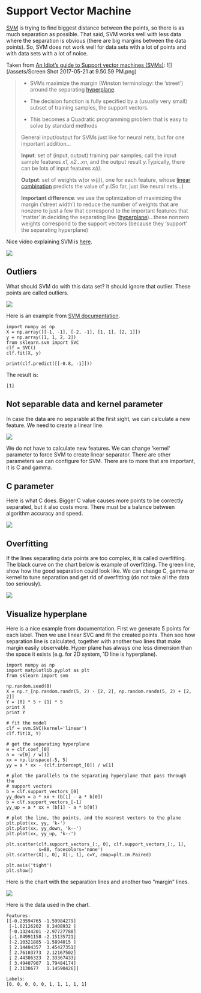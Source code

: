 # Support Vector Machine

[SVM](https://en.wikipedia.org/wiki/Support_vector_machine) is trying to find biggest distance between the points, so there is as much separation as possible. That said, SVM works well with less data where the separation is obvious \(there are big margins between the data points\). So, SVM does not work well for data sets with a lot of points and with data sets with a lot of noice.

Taken from [An Idiot’s guide to Support vector machines \(SVMs\)](http://web.mit.edu/6.034/wwwbob/svm.pdf): ![](/assets/Screen Shot 2017-05-21 at 9.50.59 PM.png)

> * SVMs maximize the margin \(Winston terminology: the ‘street’\) around the separating [hyperplane](https://en.wikipedia.org/wiki/Hyperplane).
>
> * The decision function is fully specified by a \(usually very small\) subset of training samples, the support vectors.
>
> * This becomes a Quadratic programming problem that is easy to solve by standard methods
>
> General input/output for SVMs just like for neural nets, but for one important addition...
>
> **Input**: set of \(input, output\) training pair samples; call the input sample features _x1, x2...xn_, and the output result _y_.Typically, there can be lots of input features _x\(i\)_.
>
> **Output**: set of weights w\(or _w\(i\)_\), one for each feature, whose [linear combination](https://en.wikipedia.org/wiki/Linear_combination) predicts the value of _y_.\(So far, just like neural nets...\)
>
> **Important difference**: we use the optimization of maximizing the margin \(‘street width’\) to reduce the number of weights that are nonzero to just a few that correspond to the important features that ‘matter’ in deciding the separating line \([hyperplane](https://en.wikipedia.org/wiki/Hyperplane)\)...these nonzero weights correspond to the support vectors \(because they ‘support’ the separating hyperplane\)

Nice video explaining SVM is [here](https://www.youtube.com/watch?v=_PwhiWxHK8o).

![](/assets/svm1.png)

## Outliers

What should SVM do with this data set? It should ignore that outlier. These points are called outliers.

![](/assets/svm2.png)

Here is an example from [SVM documentation](http://scikit-learn.org/stable/modules/generated/sklearn.svm.SVC.html).

```
import numpy as np
X = np.array([[-1, -1], [-2, -1], [1, 1], [2, 1]])
y = np.array([1, 1, 2, 2])
from sklearn.svm import SVC
clf = SVC()
clf.fit(X, y)

print(clf.predict([[-0.8, -1]]))
```

The result is:

```
[1]
```

## Not separable data and kernel parameter

In case the data are no separable at the first sight, we can calculate a new feature. We need to create a linear line.

![](/assets/svm-newfeature.png)

We do not have to calculate new features. We can change 'kernel' parameter to force SVM to create linear separator. There are other parameters we can configure for SVM. There are to more that are important, it is C and gamma.

## C parameter

Here is what C does. Bigger C value causes more points to be correctly separated, but it also costs more. There must be a balance between algorithm accuracy and speed.

![](/assets/svm-c.png)

## Overfitting

If the lines separating data points are too complex, it is called overfitting. The black curve on the chart below is example of overfitting. The green line, show how the good separation could look like. We can change C, gamma or kernel to tune separation and get rid of overfitting \(do not take all the data too seriously\).

![](/assets/svm-overfitting.png)

## Visualize hyperplane

Here is a nice example from documentation. First we generate 5 points for each label. Then we use linear SVC and fit the created points. Then see how separation line is calculated, together with another two lines that make margin easily observable. Hyper plane has always one less dimension than the space it exists \(e.g. for 2D system, 1D line is hyperplane\).

```
import numpy as np
import matplotlib.pyplot as plt
from sklearn import svm

np.random.seed(0)
X = np.r_[np.random.randn(5, 2) - [2, 2], np.random.randn(5, 2) + [2, 2]]
Y = [0] * 5 + [1] * 5
print X
print Y

# fit the model
clf = svm.SVC(kernel='linear')
clf.fit(X, Y)

# get the separating hyperplane
w = clf.coef_[0]
a = -w[0] / w[1]
xx = np.linspace(-5, 5)
yy = a * xx - (clf.intercept_[0]) / w[1]

# plot the parallels to the separating hyperplane that pass through the
# support vectors
b = clf.support_vectors_[0]
yy_down = a * xx + (b[1] - a * b[0])
b = clf.support_vectors_[-1]
yy_up = a * xx + (b[1] - a * b[0])

# plot the line, the points, and the nearest vectors to the plane
plt.plot(xx, yy, 'k-')
plt.plot(xx, yy_down, 'k--')
plt.plot(xx, yy_up, 'k--')

plt.scatter(clf.support_vectors_[:, 0], clf.support_vectors_[:, 1],
            s=80, facecolors='none')
plt.scatter(X[:, 0], X[:, 1], c=Y, cmap=plt.cm.Paired)

plt.axis('tight')
plt.show()
```

Here is the chart with the separation lines and another two "margin" lines.

![](/assets/svm-separation-lines.png)

Here is the data used in the chart.

```
Features: 
[[-0.23594765 -1.59984279]
 [-1.02126202  0.2408932 ]
 [-0.13244201 -2.97727788]
 [-1.04991158 -2.15135721]
 [-2.10321885 -1.5894015 ]
 [ 2.14404357  3.45427351]
 [ 2.76103773  2.12167502]
 [ 2.44386323  2.33367433]
 [ 3.49407907  1.79484174]
 [ 2.3130677   1.14590426]]

Labels:
[0, 0, 0, 0, 0, 1, 1, 1, 1, 1]
```



